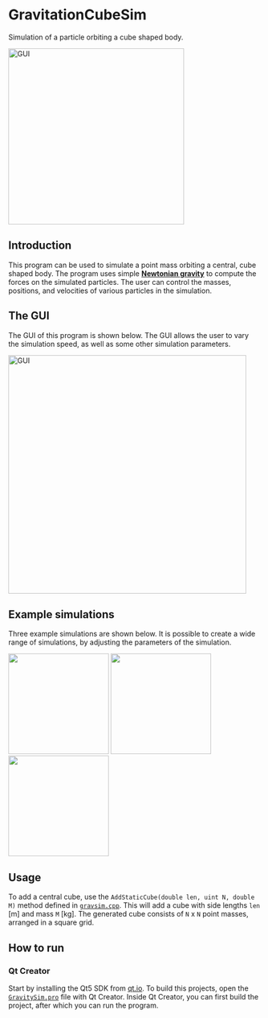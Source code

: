 # GravitationCubeSim
Simulation of a particle orbiting a cube shaped body.

<img width="350" alt="GUI" src="https://user-images.githubusercontent.com/7474358/140446798-7fdfb50c-043f-4a80-a705-7b5e3fd4597c.png">

## Introduction
This program can be used to simulate a point mass orbiting a central, cube shaped body. The program uses simple [**Newtonian gravity**](https://en.wikipedia.org/wiki/Newton%27s_law_of_universal_gravitation) to compute the forces on the simulated particles. The user can control the masses, positions, and velocities of various particles in the simulation. 


## The GUI
The GUI of this program is shown below. The GUI allows the user to vary the simulation speed, as well as some other simulation parameters.

<img width="474" alt="GUI" src="https://user-images.githubusercontent.com/7474358/140445786-19775afe-3d89-4fba-b2b4-ef6b6c9cf27b.gif">


## Example simulations
Three example simulations are shown below. It is possible to create a wide range of simulations, by adjusting the parameters of the simulation.

<p float="left">
<img src="https://user-images.githubusercontent.com/7474358/140445370-c1881dc7-30ef-4811-bba8-8be69d1db1f9.gif" width="200" height="200">
<img src="https://user-images.githubusercontent.com/7474358/140445584-c91fe81b-4e90-4c72-8181-e83371b2ad0b.gif" width="200" height="200">
<img src="https://user-images.githubusercontent.com/7474358/140445606-497d47d7-acdd-4900-a38a-a635663876a0.gif" width="200" height="200">
</p>

## Usage
To add a central cube, use the `AddStaticCube(double len, uint N, double M)` method defined in [`gravsim.cpp`](https://github.com/FrankMarsman/GravitationCubeSim/blob/f4a708280b7b7458027ac976e97b3497a8743402/code/gravsim.cpp#L25-L39). This will add a cube with side lengths `len` [m] and mass `M` [kg]. The generated cube consists of `N` x `N` point masses, arranged in a square grid.

## How to run

### Qt Creator
Start by installing the Qt5 SDK from [qt.io](https://www.qt.io/download). 
To build this projects, open the [`GravitySim.pro`](code/GravitySim.pro) file with Qt Creator. Inside Qt Creator, you can first build the project, after which you can run the program.


